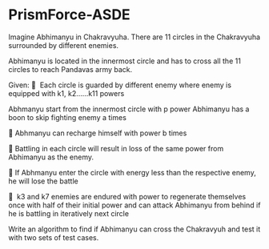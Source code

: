 # PrismForce-ASDE

Imagine Abhimanyu in Chakravyuha. There are 11 circles in the Chakravyuha surrounded by different enemies.

Abhimanyu is located in the innermost circle and has to cross all the 11 circles to reach Pandavas army back. 

Given:
  Each circle is guarded by different enemy where enemy is equipped with k1, k2……k11 powers

Abhmanyu start from the innermost circle with p power Abhimanyu has a boon to skip fighting enemy a times 

 Abhmanyu can recharge himself with power b times 

 Battling in each circle will result in loss of the same power from Abhimanyu as the enemy. 

 If Abhmanyu enter the circle with energy less than the respective enemy, he will lose the battle

  k3 and k7 enemies are endured with power to regenerate themselves once with half of their initial power and can attack Abhimanyu from behind if he is battling in iteratively next circle 


Write an algorithm to find if Abhimanyu can cross the Chakravyuh and test it with two sets of test cases.
